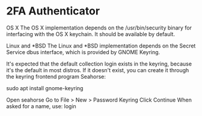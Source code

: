 # 2FA Authenticator

OS X
The OS X implementation depends on the /usr/bin/security binary for interfacing with the OS X keychain. It should be available by default.

Linux and *BSD
The Linux and *BSD implementation depends on the Secret Service dbus interface, which is provided by GNOME Keyring.

It's expected that the default collection login exists in the keyring, because it's the default in most distros. If it doesn't exist, you can create it through the keyring frontend program Seahorse:

sudo apt install gnome-keyring

Open seahorse
Go to File > New > Password Keyring
Click Continue
When asked for a name, use: login